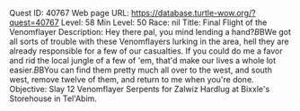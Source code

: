 Quest ID: 40767
Web page URL: https://database.turtle-wow.org/?quest=40767
Level: 58
Min Level: 50
Race: nil
Title: Final Flight of the Venomflayer
Description: Hey there pal, you mind lending a hand?$B$BWe got all sorts of trouble with these Venomflayers lurking in the area, hell they are already responsible for a few of our casualties. If you could do me a favor and rid the local jungle of a few of 'em, that'd make our lives a whole lot easier.$B$BYou can find them pretty much all over to the west, and south west, remove twelve of them, and return to me when you're done.
Objective: Slay 12 Venomflayer Serpents for Zalwiz Hardlug at Bixxle's Storehouse in Tel'Abim.
